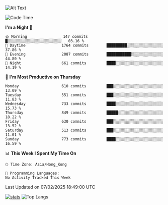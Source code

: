 ![Alt Text](https://media.tenor.com/3Gehha8RO-sAAAAC/goose-dance.gif)

<!--START_SECTION:waka-->
![Code Time](http://img.shields.io/badge/Code%20Time-407%20hrs%206%20mins-blue)

**I'm a Night 🦉** 

```text
🌞 Morning                147 commits         █░░░░░░░░░░░░░░░░░░░░░░░░   03.16 % 
🌆 Daytime                1764 commits        █████████░░░░░░░░░░░░░░░░   37.86 % 
🌃 Evening                2087 commits        ███████████░░░░░░░░░░░░░░   44.80 % 
🌙 Night                  661 commits         ████░░░░░░░░░░░░░░░░░░░░░   14.19 % 
```
📅 **I'm Most Productive on Thursday** 

```text
Monday                   610 commits         ███░░░░░░░░░░░░░░░░░░░░░░   13.09 % 
Tuesday                  551 commits         ███░░░░░░░░░░░░░░░░░░░░░░   11.83 % 
Wednesday                733 commits         ████░░░░░░░░░░░░░░░░░░░░░   15.73 % 
Thursday                 849 commits         █████░░░░░░░░░░░░░░░░░░░░   18.22 % 
Friday                   630 commits         ███░░░░░░░░░░░░░░░░░░░░░░   13.52 % 
Saturday                 513 commits         ███░░░░░░░░░░░░░░░░░░░░░░   11.01 % 
Sunday                   773 commits         ████░░░░░░░░░░░░░░░░░░░░░   16.59 % 
```


📊 **This Week I Spent My Time On** 

```text
🕑︎ Time Zone: Asia/Hong_Kong

💬 Programming Languages: 
No Activity Tracked This Week
```


 Last Updated on 07/02/2025 18:49:00 UTC
<!--END_SECTION:waka-->
[![stats](https://github-readme-stats-rose-phi.vercel.app/api?username=jxncted&count_private=true)](https://github.com/jxncted/github-readme-stats)
![Top Langs](https://github-readme-stats-rose-phi.vercel.app/api/top-langs/?username=jxncted\&layout=compact&hide=c,assembly,jupyter%20notebook)
